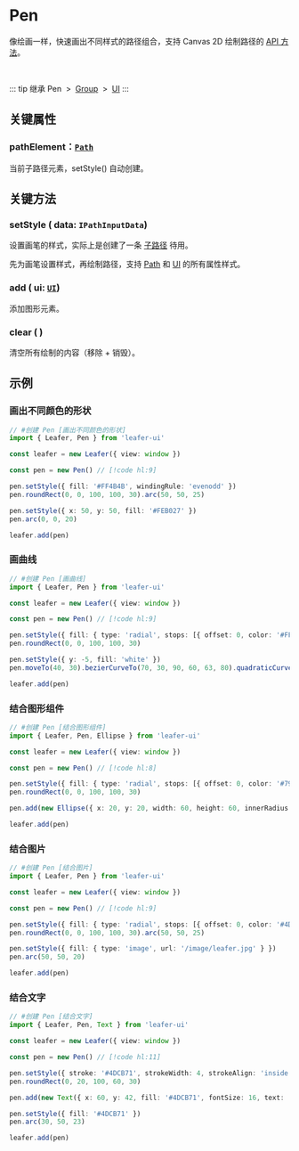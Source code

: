 <script setup>
import Case from '/component/Case.vue'
</script>

# Pen

像绘画一样，快速画出不同样式的路径组合，支持 Canvas 2D 绘制路径的 [API 方法](/reference/display/Pen.md#绘制路径)。

<case name="Pen" editor=false></case>

<br/>

::: tip 继承
Pen &nbsp;>&nbsp; [Group](./Group.md) &nbsp;>&nbsp; [UI](./UI.md)
:::

## 关键属性

### pathElement：[`Path`](./Path.md)

当前子路径元素，setStyle() 自动创建。

## 关键方法

### setStyle ( data: `IPathInputData`)

设置画笔的样式，实际上是创建了一条 [子路径](./Path.md) 待用。

先为画笔设置样式，再绘制路径，支持 [Path](./Path.md) 和 [UI](./UI.md) 的所有属性样式。

### add ( ui: [`UI`](./UI.md))

添加图形元素。

### clear ( )

清空所有绘制的内容（移除 + 销毁）。

<!--@include: ../path/PathDrawer.md-->

<!-- ## 继承元素

### [Group](./Group.md) -->

<!--
## API

### [Pen](/api/classes/Pen.md) -->

## 示例

<case name="Pen" index=0 editor=false></case>

### 画出不同颜色的形状

```ts
// #创建 Pen [画出不同颜色的形状]
import { Leafer, Pen } from 'leafer-ui'

const leafer = new Leafer({ view: window })

const pen = new Pen() // [!code hl:9]

pen.setStyle({ fill: '#FF4B4B', windingRule: 'evenodd' })
pen.roundRect(0, 0, 100, 100, 30).arc(50, 50, 25)

pen.setStyle({ x: 50, y: 50, fill: '#FEB027' })
pen.arc(0, 0, 20)

leafer.add(pen)
```

<case name="Pen" index=2 editor=false></case>

### 画曲线

```ts
// #创建 Pen [画曲线]
import { Leafer, Pen } from 'leafer-ui'

const leafer = new Leafer({ view: window })

const pen = new Pen() // [!code hl:9]

pen.setStyle({ fill: { type: 'radial', stops: [{ offset: 0, color: '#FF4B4B' }, { offset: 1, color: '#FEB027' }] } })
pen.roundRect(0, 0, 100, 100, 30)

pen.setStyle({ y: -5, fill: 'white' })
pen.moveTo(40, 30).bezierCurveTo(70, 30, 90, 60, 63, 80).quadraticCurveTo(50, 88, 40, 80).bezierCurveTo(10, 60, 50, 40, 40, 30)

leafer.add(pen)
```

<case name="Pen" index=3 editor=false></case>

### 结合图形组件

```ts
// #创建 Pen [结合图形组件]
import { Leafer, Pen, Ellipse } from 'leafer-ui'

const leafer = new Leafer({ view: window })

const pen = new Pen() // [!code hl:8]

pen.setStyle({ fill: { type: 'radial', stops: [{ offset: 0, color: '#79CB4D' }, { offset: 1, color: '#FEB027' }] } })
pen.roundRect(0, 0, 100, 100, 30)

pen.add(new Ellipse({ x: 20, y: 20, width: 60, height: 60, innerRadius: 0.5, startAngle: -60, endAngle: 180, fill: 'white' }))

leafer.add(pen)
```

<case name="Pen" index=4 editor=false></case>

### 结合图片

```ts
// #创建 Pen [结合图片]
import { Leafer, Pen } from 'leafer-ui'

const leafer = new Leafer({ view: window })

const pen = new Pen() // [!code hl:9]

pen.setStyle({ fill: { type: 'radial', stops: [{ offset: 0, color: '#4DCB71' }, { offset: 1, color: '#79CB4D' }] }, windingRule: 'evenodd' })
pen.roundRect(0, 0, 100, 100, 30).arc(50, 50, 25)

pen.setStyle({ fill: { type: 'image', url: '/image/leafer.jpg' } })
pen.arc(50, 50, 20)

leafer.add(pen)
```

<case name="Pen" index=5 editor=false></case>

### 结合文字

```ts
// #创建 Pen [结合文字]
import { Leafer, Pen, Text } from 'leafer-ui'

const leafer = new Leafer({ view: window })

const pen = new Pen() // [!code hl:11]

pen.setStyle({ stroke: '#4DCB71', strokeWidth: 4, strokeAlign: 'inside' })
pen.roundRect(0, 20, 100, 60, 30)

pen.add(new Text({ x: 60, y: 42, fill: '#4DCB71', fontSize: 16, text: 'ON' }))

pen.setStyle({ fill: '#4DCB71' })
pen.arc(30, 50, 23)

leafer.add(pen)
```
